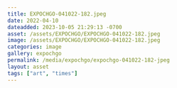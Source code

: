 ```yaml
---
title: EXPOCHGO-041022-182.jpeg
date: 2022-04-10
dateadded: 2023-10-05 21:29:13 -0700
asset: /assets/EXPOCHGO/EXPOCHGO-041022-182.jpeg
image: /assets/EXPOCHGO/EXPOCHGO-041022-182.jpeg
categories: image
gallery: expochgo
permalink: /media/expochgo/expochgo-041022-182-jpeg
layout: asset
tags: ["art", "times"]
--- 
```

